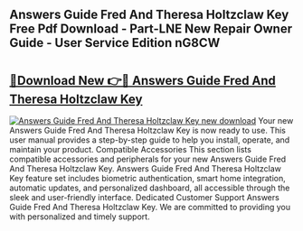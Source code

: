 ## Answers Guide Fred And Theresa Holtzclaw Key Free Pdf Download - Part-LNE New Repair Owner Guide - User Service Edition nG8CW

# <h2><a href="http://bc63506.oget.top/?id=Answers+Guide+Fred+And+Theresa+Holtzclaw+Key">🔗Download New 👉🔴 Answers Guide Fred And Theresa Holtzclaw Key</a></h2>

[![Answers Guide Fred And Theresa Holtzclaw Key new download](https://i.imgur.com/5g1atiW.png)](http://bc63506.oget.top/?id=Answers+Guide+Fred+And+Theresa+Holtzclaw+Key)
Your new Answers Guide Fred And Theresa Holtzclaw Key is now ready to use. This user manual provides a step-by-step guide to help you install, operate, and maintain your product. Compatible Accessories This section lists compatible accessories and peripherals for your new Answers Guide Fred And Theresa Holtzclaw Key. Answers Guide Fred And Theresa Holtzclaw Key feature set includes biometric authentication, smart home integration, automatic updates, and personalized dashboard, all accessible through the sleek and user-friendly interface. Dedicated Customer Support Answers Guide Fred And Theresa Holtzclaw Key. We are committed to providing you with personalized and timely support.
